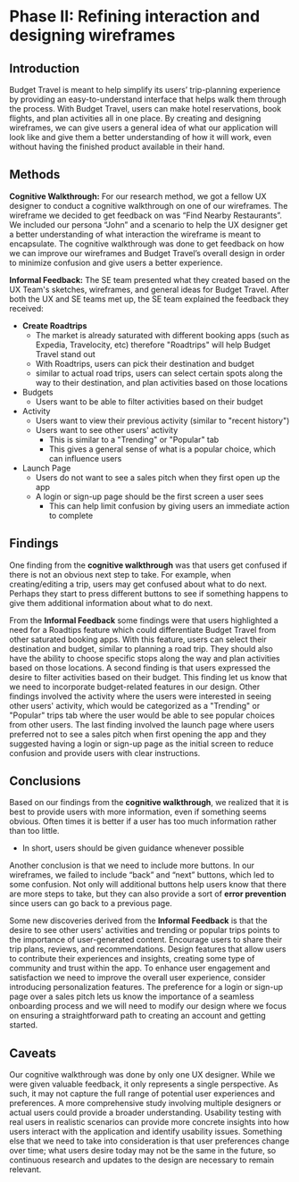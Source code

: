 # Phase II: Refining interaction and designing wireframes

## Introduction

Budget Travel is meant to help simplify its users’ trip-planning experience by providing an easy-to-understand interface that helps walk them through the process. With Budget Travel, users can make hotel reservations, book flights, and plan activities all in one place. By creating and designing wireframes, we can give users a general idea of what our application will look like and give them a better understanding of how it will work, even without having the finished product available in their hand.

## Methods

**Cognitive Walkthrough:** 
For our research method, we got a fellow UX designer to conduct a cognitive walkthrough on one of our wireframes. The wireframe we decided to get feedback on was “Find Nearby Restaurants”. We included our persona “John” and a scenario to help the UX designer get a  better understanding of what interaction the wireframe is meant to encapsulate. The cognitive walkthrough was done to get feedback on how we can improve our wireframes and Budget Travel’s overall design in order to minimize confusion and give users a better experience. 

**Informal Feedback:**
The SE team presented what they created based on the UX Team's sketches, wireframes, and general ideas for Budget Travel. After both the UX and SE teams met up, the SE team explained the feedback they received:
   - <strong>Create Roadtrips</strong>
       - The market is already saturated with different booking apps (such as Expedia, Travelocity, etc) therefore "Roadtrips" will help Budget Travel stand out
       - With Roadtrips, users can pick their destination and budget
       - similar to actual road trips, users can select certain spots along the way to their destination, and plan activities based on those locations
   - Budgets
     - Users want to be able to filter activities based on their budget
   - Activity
     - Users want to view their previous activity (similar to "recent history")
     - Users want to see other users' activity
        - This is similar to a "Trending" or "Popular" tab
        - This gives a general sense of what is a popular choice, which can influence users
   - Launch Page
     - Users do not want to see a sales pitch when they first open up the app
     - A login or sign-up page should be the first screen a user sees
        - This can help limit confusion by giving users an immediate action to complete

## Findings

One finding from the **cognitive walkthrough**  was that users get confused if there is not an obvious next step to take. For example, when creating/editing a trip, users may get confused about what to do next. Perhaps they start to press different buttons to see if something happens to give them additional information about what to do next. 

From the **Informal Feedback** some findings were that users highlighted a need for a Roadtips feature which could differentiate Budget Travel from other saturated booking apps. With this feature, users can select their destination and budget, similar to planning a road trip. They should also have the ability to choose specific stops along the way and plan activities based on those locations. A second finding is that users expressed the desire to filter activities based on their budget. This finding let us know that we need to incorporate budget-related features in our design. Other findings involved the activity where the users were interested in seeing other users' activity, which would be categorized as a "Trending" or "Popular" trips tab where the user would be able to see popular choices from other users. The last finding involved the launch page where users preferred not to see a sales pitch when first opening the app and they suggested having a login or sign-up page as the initial screen to reduce confusion and provide users with clear instructions.

## Conclusions

Based on our findings from the **cognitive walkthrough**, we realized that it is best to provide users with more information, even if something seems obvious. Often times it is better if a user has too much information rather than too little.
  - In short, users should be given guidance whenever possible

Another conclusion is that we need to include more buttons. In our wireframes, we failed to include “back” and “next” buttons, which led to some confusion. Not only will additional buttons help users know that there are more steps to take, but they can also provide a sort of <strong>error prevention</strong> since users can go back to a previous page.

Some new discoveries derived from the **Informal Feedback** is that the desire to see other users' activities and trending or popular trips points to the importance of user-generated content. Encourage users to share their trip plans, reviews, and recommendations. Design features that allow users to contribute their experiences and insights, creating some type of community and trust within the app. To enhance user engagement and satisfaction we need to improve the overall user experience, consider introducing personalization features. The preference for a login or sign-up page over a sales pitch lets us know the importance of a seamless onboarding process and we will need to modify our design where we focus on ensuring a straightforward path to creating an account and getting started.

## Caveats

Our cognitive walkthrough was done by only one UX designer. While we were given valuable feedback, it only represents a single perspective. As such, it may not capture the full range of potential user experiences and preferences. A more comprehensive study involving multiple designers or actual users could provide a broader understanding. Usability testing with real users in realistic scenarios can provide more concrete insights into how users interact with the application and identify usability issues. Something else that we need to take into consideration is that user preferences change over time; what users desire today may not be the same in the future, so continuous research and updates to the design are necessary to remain relevant.





